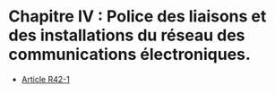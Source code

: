 # Chapitre IV : Police des liaisons et des installations du réseau des communications électroniques.

* [Article R42-1](./LEGIARTI000024655405.md)

